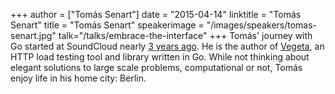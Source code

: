 +++
author = ["Tomás Senart"]
date = "2015-04-14"
linktitle = "Tomás Senart"
title = "Tomás Senart"
speakerimage = "/images/speakers/tomas-senart.jpg"
talk="/talks/embrace-the-interface"
+++
Tomás' journey with Go started at SoundCloud nearly [3 years ago](https://github.com/soundcloud/roshi). He is the author of [Vegeta](https://github.com/tsenart/vegeta), an HTTP load testing tool and library written in Go. While not thinking about elegant solutions to large scale problems, computational or not, Tomás enjoy life in his home city: Berlin.
